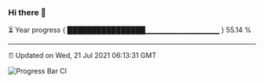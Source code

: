 ### Hi there 👋

⏳ Year progress { ████████████████▁▁▁▁▁▁▁▁▁▁▁▁▁▁ } 55.14 %

---

⏰ Updated on Wed, 21 Jul 2021 06:13:31 GMT

![Progress Bar CI](https://github.com/liununu/liununu/workflows/Progress%20Bar%20CI/badge.svg)
